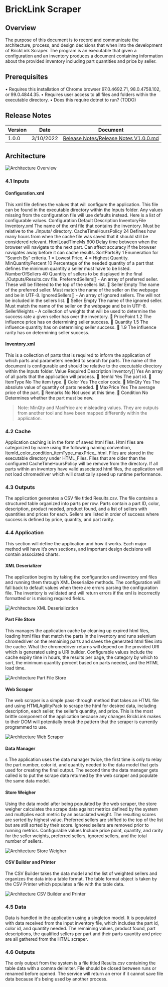 # BrickLink Scraper


## Overview

The purpose of this document is to record and communicate the architecture, process, and design decisions that when into the development of BrickLink Scraper.  The program is an executable that given a configuration and an inventory produces a document containing information about the provided inventory including part quantities and price by seller.

## Prerequisites

•	Requires this installation of Chrome browser 97.0.4692.71, 98.0.4758.102, or 99.0.4844.35.
•	Requires user access to all files and folders within the executable directory.
•	Does this require dotnet to run? (TODO)

## Release Notes

|Version|Date|Document|
|---|---|---|
|1.0.0|3/10/2022|<a href="./Release Notes/Release Notes V1.0.0.md">Release Notes/Release Notes V1.0.0.md</a>|

## Architecture

![Architecture Overview](Diagrams/Overview.png "Overview")

###	4.1 Inputs

#### Configuration.xml

This xml file defines the values that will configure the application.  This file can be found in the executable directory within the Inputs folder. Any values missing from the configuration file will use defaults instead. Here is a list of configurable values.
Configuration	Default	Description
InventoryFile	Inventory.xml	The name of the xml file that contains the inventory.  Must be relative to the ./Inputs/ directory.
CacheTimeHoursPolicy	24	Defines how many hours from when the cache file was saved that it should still be considered relevant. 
HtmlLoadTimeMs	600	Delay time between when the browser will navigate to the next part.  Can affect accuracy if the browser navigates away before it can cache results.
SortPartsBy	1	Enumeration for “Search By” criteria. 1 = Lowest Price, 4 = Highest Quantity. 
MinQuantityPercent	10	Percentage of the needed quantity of a part that defines the minimum quantity a seller must have to be listed.  
NumberOfSellers	40	Quantity of sellers to be displayed in the final ./Outputs/Results.csv file.
PreferredSellers[]	-	An array of preferred seller.  These will be filtered to the top of the sellers list.
 Seller	Empty	The name of the preferred seller.  Must match the name of the seller on the webpage and be in UTF-8.
IgnoredSellers[]	-	An array of ignored sellers.  The will not be included in the sellers list.
 Seller	Empty	The name of the ignored seller.  Must match the name of the seller on the webpage and be in UTF-8.
SellerWeights	-	A collection of weights that will be used to determine the success rate a given seller has over the inventory.
 PricePoint	1.2	The influence price has on determining seller success.
 Quantity	1.5	The influence quantity has on determining seller success.
	1.9	The influence rarity has on determining seller success.


#### Inventory.xml

This is a collection of parts that is required to inform the application of which parts and parameters needed to search for parts.  The name of the document is configurable and should be relative to the executable directory within the Inputs folder.
Value	Required	Description
Inventory[]	Yes	An array of all parts that the application will process.
 ItemId	Yes	The part id.
 ItemType	No	The item type.
 Color	Yes	The color code.
 MinQty	Yes	The absolute value of quantity of parts needed.
 MaxPrice	Yes	The average price of the part.
 Remarks	No	Not used at this time.
 Condition	No	Determines whether the part must be new.

> Note: MinQty and MaxPrice are misleading values.  They are outputs from another tool and have been mapped differently within the application.

###	4.2 Cache

Application caching is in the form of saved html files.  Html files are categorized by name using the following naming convention, ItemId_color_condition_itemType_maxPrice_.html. Files are stored in the executable directory under HTML_Files. Files that are older than the configured CacheTimeHoursPolicy will be remove from the directory.  If all parts within an inventory have valid associated html files, the application will not load chromedriver which will drastically speed up runtime performance.

###	4.3 Outputs

The application generates a CSV file titled Results.csv.  The file contains a structured table organized into parts per row.  Parts contain a part ID, color, description, product needed, product found, and a list of sellers with quantities and prices for each.  Sellers are listed in order of success where success is defined by price, quantity, and part rarity.

###	4.4 Application

This section will define the application and how it works.  Each major method will have it’s own sections, and important design decisions will contain associated charts.  

#### XML Deserializer

The application begins by taking the configuration and inventory xml files and running them through XML Deserialize methods.  The configuration will fall back to default values when there are errors parsing the configuration file.  The inventory is validated and will return errors if the xml is incorrectly formatted or is missing required fields.
 
![Architecture XML Deserialization](Diagrams/XMLDeserialization.png "XML Deserialization")

#### Part File Store

This manages the application cache by cleaning up expired html files, loading html files that match the parts in the inventory and runs selenium chromedriver on the remaining parts and saves the generated html files into the cache.  What the chromedriver returns will depend on the provided URI which is generated using a URI builder.  Configurable values include the cache expiry time in hours, the results per page, the category by which to sort, the minimum quantity percent based on parts needed, and the HTML load time.
 
![Architecture Part File Store](Diagrams/PartFileStore.png "Part File Store")

#### Web Scraper

The web scraper is a simple pass-through method that takes an HTML file and using HTMLAgilityPack to scrape the html for desired data, including description, each seller, the seller’s quantity, and price.  This is the most brittle component of the application because any changes BrickLink makes to their DOM will potentially break the pattern that the scraper is currently programmed to use.

![Architecture Web Scraper](Diagrams/WebScaper.png "Web Scraper")

#### Data Manager
s
The application uses the data manager twice, the first time is only to relay the part number, color id, and quantity needed to the data model that gets used for creating the final output. The second time the data manager gets called is to put the scrape data returned by the web scraper and populate the same data model.

#### Store Weigher

Using the data model after being populated by the web scraper, the store weigher calculates the scrape data against metrics defined by the system and multiplies each metric by an associated weight.  The resulting scores are sorted by highest value.  Preferred sellers are shifted to the top of the list but are still sorted by their score. Ignored sellers are removed prior to running metrics.  Configurable values Include price point, quantity, and rarity for the seller weights, preferred sellers, ignored sellers, and the total number of sellers.

![Architecture Store Weigher](Diagrams/StoreWeigher.png "Store Weigher")

#### CSV Builder and Printer

The CSV Builder takes the data model and the list of weighted sellers and organizes the data into a table format.  The table format object is taken by the CSV Printer which populates a file with the table data.

![Architecture CSV Builder and Printer](Diagrams/CsvBuilder.png "CSV Builder and Printer")
 
###	4.5 Data

Data is handled in the application using a singleton model.  It is populated with data received from the input inventory file, which includes the part id, color id, and quantity needed.  The remaining values, product found, part descriptions, the qualified sellers per part and their parts quantity and price are all gathered from the HTML scraper.

### 4.6 Outputs

The only output from the system is a file titled Results.csv containing the table data with a comma delimiter.  File should be closed between runs or renamed before opened.  The service will return an error if it cannot save file data because it's being used by another process.
